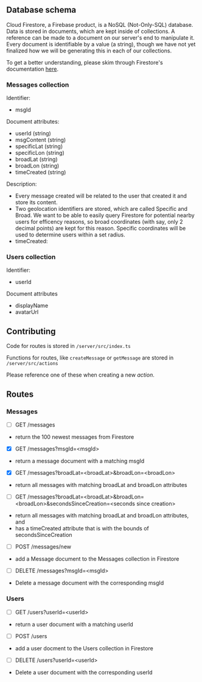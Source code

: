 ## Database schema

Cloud Firestore, a Firebase product, is a NoSQL (Not-Only-SQL) database. Data is stored in documents, which are kept inside of collections. A reference can be made to a document on our server's end to manipulate it. Every document is identifiable by a value (a string), though we have not yet finalized how we will be generating this in each of our collections.

To get a better understanding, please skim through Firestore's documentation [here](https://firebase.google.com/docs/firestore/).

### Messages collection

Identifier:

- msgId

Document attributes:

- userId (string)
- msgContent (string)
- specificLat (string)
- specificLon (string)
- broadLat (string)
- broadLon (string)
- timeCreated (string)

Description:

- Every message created will be related to the user that created it and store its content.
- Two geolocation identifiers are stored, which are called Specific and Broad. We want to be able to easily query Firestore for potential nearby users for efficency reasons, so broad coordinates (with say, only 2 decimal points) are kept for this reason. Specific coordinates will be used to determine users within a set radius.
- timeCreated:

### Users collection

Identifier:

- userId

Document attributes

- displayName
- avatarUrl

## Contributing

Code for routes is stored in `/server/src/index.ts`

Functions for routes, like `createMessage` or `getMessage` are stored in `/server/src/actions`

Please reference one of these when creating a new _action_.

## Routes

### Messages

- [ ] GET /messages

* return the 100 newest messages from Firestore

- [x] GET /messages?msgId=\<msgId\>

* return a message document with a matching msgId

- [X] GET /messages?broadLat=\<broadLat\>&broadLon=\<broadLon\>

* return all messages with matching broadLat and broadLon attributes

- [ ] GET /messages?broadLat=\<broadLat\>&broadLon=\<broadLon\>&secondsSinceCreation=\<seconds since creation\>

* return all messages with matching broadLat and broadLon attributes, and
* has a timeCreated attribute that is with the bounds of secondsSinceCreation

- [ ] POST /messages/new

* add a Message document to the Messages collection in Firestore

- [ ] DELETE /messages?msgId=\<msgId\>

* Delete a message document with the corresponding msgId

### Users

- [ ] GET /users?userId=\<userId\>

* return a user document with a matching userId

- [ ] POST /users

* add a user docment to the Users collection in Firestore

- [ ] DELETE /users?userId=\<userId\>

* Delete a user document with the corresponding userId
